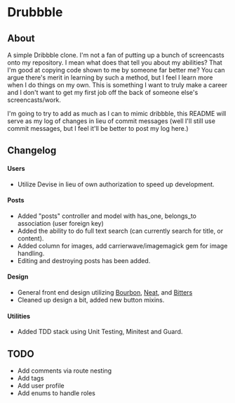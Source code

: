 # Drubbble

## About

A simple Dribbble clone. I'm not a fan of putting up a bunch of screencasts onto my repository. I mean what does that tell you about my abilities?
That I'm good at copying code shown to me by someone far better me? You can argue there's merit in learning by such a method, but I feel I learn more when I do things on my own. This is something I want to truly make a career and I don't want to get my first job off the back of someone else's screencasts/work.

I'm going to try to add as much as I can to mimic dribbble, this README will serve as my log of changes in lieu of commit messages (well I'll still use commit messages, but I feel it'll be better to post my log here.)

## Changelog

#### Users
* Utilize Devise in lieu of own authorization to speed up development.


#### Posts
* Added "posts" controller and model with has_one, belongs_to association (user foreign key)
* Added the ability to do full text search (can currently search for title, or content).
* Added column for images, add carrierwave/imagemagick gem for image handling.
* Editing and destroying posts has been added.


#### Design
* General front end design utilizing [Bourbon](http://bourbon.io/), [Neat](http://neat.bourbon.io/), and [Bitters](http://bitters.bourbon.io/)
* Cleaned up design a bit, added new button mixins.


#### Utilities
* Added TDD stack using Unit Testing, Minitest and Guard.

## TODO
* Add comments via route nesting
* Add tags
* Add user profile
* Add enums to handle roles
